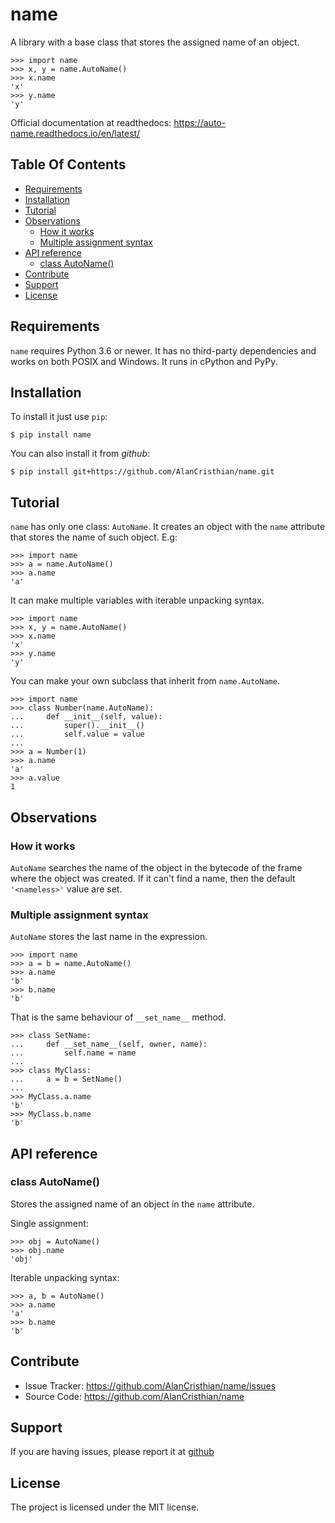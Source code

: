 # name

A library with a base class that stores the assigned name of an object.

```pycon
>>> import name
>>> x, y = name.AutoName()
>>> x.name
'x'
>>> y.name
'y'
```

Official documentation at readthedocs: https://auto-name.readthedocs.io/en/latest/

## Table Of Contents

- [Requirements](#requirements)
- [Installation](#installation)
- [Tutorial](#tutorial)
- [Observations](#observations)
    - [How it works](#how-it-works)
    - [Multiple assignment syntax](#multiple-assygnment)
- [API reference](#api-refernce)
    - [class AutoName()](#class-auto)
- [Contribute](#contribute)
- [Support](#support)
- [License](#license)

## Requirements <a name="requirements"></a>

`name` requires Python 3.6 or newer. It has no third-party dependencies and
works on both POSIX and Windows. It runs in cPython and PyPy.

## Installation <a name="installation"></a>

To install it just use ``pip``:

```shell
$ pip install name
```

You can also install it from *github*:

```shell
$ pip install git+https://github.com/AlanCristhian/name.git
```

## Tutorial <a name="tutorial"></a>

`name` has only one class: `AutoName`. It creates an object with the
`name` attribute that stores the name of such object. E.g:

```pycon
>>> import name
>>> a = name.AutoName()
>>> a.name
'a'
```

It can make multiple variables with iterable unpacking syntax.

```pycon
>>> import name
>>> x, y = name.AutoName()
>>> x.name
'x'
>>> y.name
'y'
```

You can make your own subclass that inherit from `name.AutoName`.

```pycon
>>> import name
>>> class Number(name.AutoName):
...     def __init__(self, value):
...         super().__init__()
...         self.value = value
...
>>> a = Number(1)
>>> a.name
'a'
>>> a.value
1
```

## Observations <a name="observations"></a>

### How it works <a name="how-it-works"></a>

`AutoName` searches the name of the object in the bytecode of the frame where
the object was created. If it can't find a name, then the default
`'<nameless>'` value are set.

### Multiple assignment syntax <a name="multiple-assygnment"></a>

`AutoName` stores the last name in the expression.

```pycon
>>> import name
>>> a = b = name.AutoName()
>>> a.name
'b'
>>> b.name
'b'
```

That is the same behaviour of `__set_name__` method.

```pycon
>>> class SetName:
...     def __set_name__(self, owner, name):
...         self.name = name
...
>>> class MyClass:
...     a = b = SetName()
...
>>> MyClass.a.name
'b'
>>> MyClass.b.name
'b'
```

## API reference <a name="api-refernce"></a>

### class AutoName() <a name="class-auto"></a>

Stores the assigned name of an object in the `name` attribute.

Single assignment:

```pycon
>>> obj = AutoName()
>>> obj.name
'obj'
```

Iterable unpacking syntax:

```pycon
>>> a, b = AutoName()
>>> a.name
'a'
>>> b.name
'b'
```

## Contribute <a name="contribute"></a>

- Issue Tracker: https://github.com/AlanCristhian/name/issues
- Source Code: https://github.com/AlanCristhian/name

## Support <a name="support"></a>

If you are having issues, please report it at
[github](https://github.com/AlanCristhian/name/issues)

## License <a name="license"></a>

The project is licensed under the MIT license.
